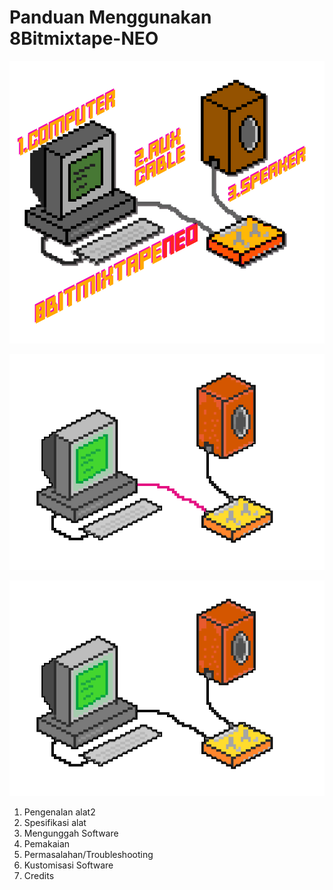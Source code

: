 # Panduan Menggunakan 8Bitmixtape-NEO

![](/images/8bitpixelconnection.png)

![](/images/28bitanim.gif)

![](/images/18bitanim.gif)

1. Pengenalan alat2
2. Spesifikasi alat
3. Mengunggah Software
4. Pemakaian
5. Permasalahan/Troubleshooting
6. Kustomisasi Software
7. Credits



